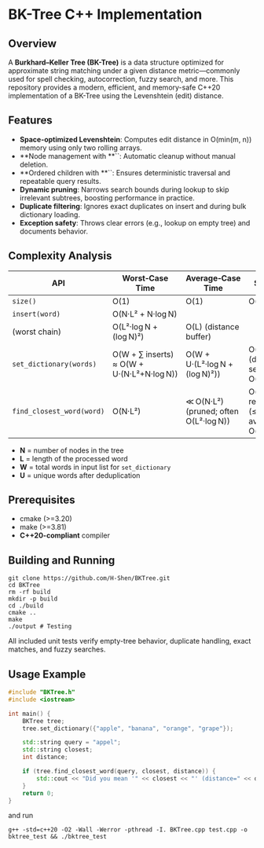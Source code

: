 # BK-Tree C++ Implementation

## Overview

A **Burkhard–Keller Tree (BK-Tree)** is a data structure optimized for approximate string matching under a given distance metric—commonly used for spell checking, autocorrection, fuzzy search, and more. This repository provides a modern, efficient, and memory-safe C++20 implementation of a BK-Tree using the Levenshtein (edit) distance.

## Features

- **Space-optimized Levenshtein**: Computes edit distance in O(min(m, n)) memory using only two rolling arrays.
- \*\*Node management with \*\*\`\`: Automatic cleanup without manual deletion.
- \*\*Ordered children with \*\*\`\`: Ensures deterministic traversal and repeatable query results.
- **Dynamic pruning**: Narrows search bounds during lookup to skip irrelevant subtrees, boosting performance in practice.
- **Duplicate filtering**: Ignores exact duplicates on insert and during bulk dictionary loading.
- **Exception safety**: Throws clear errors (e.g., lookup on empty tree) and documents behavior.

## Complexity Analysis

| API                       | Worst‑Case Time                            | Average‑Case Time                     | Space                                 |
| ------------------------- | ------------------------------------------ | ------------------------------------- | ------------------------------------- |
| `size()`                  | O(1)                                       | O(1)                                  | O(1)                                  |
| `insert(word)`            | O(N·L² + N·log N)                          |                                       |                                       |
| (worst chain)             | O(L²·log N + (log N)²)                     | O(L) (distance buffer)                |                                       |
| `set_dictionary(words)`   | O(W + ∑ inserts) ≈ O(W + U·(N·L²+N·log N)) | O(W + U·(L²·log N + (log N)²))        | O(U) (dedupe set) + O(L)              |
| `find_closest_word(word)` | O(N·L²)                                    | ≪ O(N·L²) (pruned; often O(L²·log N)) | O(h) recursion (≤ O(N), avg O(log N)) |

- **N** = number of nodes in the tree
- **L** = length of the processed word
- **W** = total words in input list for `set_dictionary`
- **U** = unique words after deduplication

## Prerequisites

- cmake (>=3.20)
- make (>=3.81)
- **C++20-compliant** compiler

## Building and Running

```shell
git clone https://github.com/H-Shen/BKTree.git
cd BKTree
rm -rf build
mkdir -p build
cd ./build
cmake ..
make
./output # Testing
```

All included unit tests verify empty-tree behavior, duplicate handling, exact matches, and fuzzy searches.

## Usage Example

```cpp
#include "BKTree.h"
#include <iostream>

int main() {
    BKTree tree;
    tree.set_dictionary({"apple", "banana", "orange", "grape"});

    std::string query = "appel";
    std::string closest;
    int distance;

    if (tree.find_closest_word(query, closest, distance)) {
        std::cout << "Did you mean '" << closest << "' (distance=" << distance << ")?\n";
    }
    return 0;
}
```

and run

```shell
g++ -std=c++20 -O2 -Wall -Werror -pthread -I. BKTree.cpp test.cpp -o bktree_test && ./bktree_test
```

